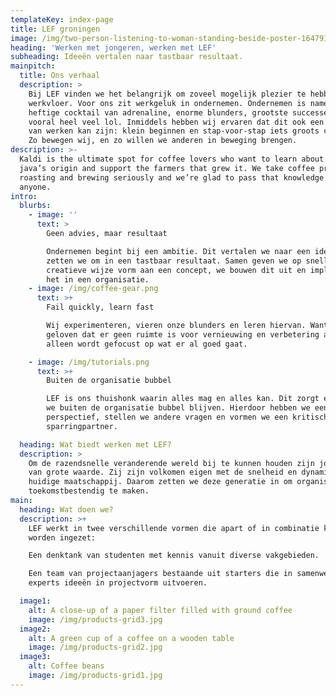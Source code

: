 ```yaml
---
templateKey: index-page
title: LEF groningen
image: /img/two-person-listening-to-woman-standing-beside-poster-1647919.jpg
heading: 'Werken met jongeren, werken met LEF'
subheading: Ideeën vertalen naar tastbaar resultaat.
mainpitch:
  title: Ons verhaal
  description: >
    Bij LEF vinden we het belangrijk om zoveel mogelijk plezier te hebben op de
    werkvloer. Voor ons zit werkgeluk in ondernemen. Ondernemen is namelijk een
    heftige cocktail van adrenaline, enorme blunders, grootste successen, maar
    vooral heel veel lol. Inmiddels hebben wij ervaren dat dit ook een manier
    van werken kan zijn: klein beginnen en stap-voor-stap iets groots creëren.
    Zo bewegen wij, en zo willen we anderen in beweging brengen.
description: >-
  Kaldi is the ultimate spot for coffee lovers who want to learn about their
  java’s origin and support the farmers that grew it. We take coffee production,
  roasting and brewing seriously and we’re glad to pass that knowledge to
  anyone.
intro:
  blurbs:
    - image: ''
      text: >
        Geen advies, maar resultaat

        Ondernemen begint bij een ambitie. Dit vertalen we naar een idee en
        zetten we om in een tastbaar resultaat. Samen geven we op snelle en
        creatieve wijze vorm aan een concept, we bouwen dit uit en implementeren
        het in een organisatie.
    - image: /img/coffee-gear.png
      text: >+
        Fail quickly, learn fast   

        Wij experimenteren, vieren onze blunders en leren hiervan. Want we
        geloven dat er geen ruimte is voor vernieuwing en verbetering als er
        alleen wordt gefocust op wat er al goed gaat. 

    - image: /img/tutorials.png
      text: >+
        Buiten de organisatie bubbel

        LEF is ons thuishonk waarin alles mag en alles kan. Dit zorgt ervoor dat
        we buiten de organisatie bubbel blijven. Hierdoor hebben we een ander
        perspectief, stellen we andere vragen en vormen we een kritische
        sparringpartner.

  heading: Wat biedt werken met LEF?
  description: >
    Om de razendsnelle veranderende wereld bij te kunnen houden zijn jongeren
    van grote waarde. Zij zijn volkomen eigen met de snelheid en dynamiek van de
    huidige maatschappij. Daarom zetten we deze generatie in om organisaties
    toekomstbestendig te maken.
main:
  heading: Wat doen we?
  description: >+
    LEF werkt in twee verschillende vormen die apart of in combinatie kunnen
    worden ingezet:

    Een denktank van studenten met kennis vanuit diverse vakgebieden.

    Een team van projectaanjagers bestaande uit starters die in samenwerking met
    experts ideeën in projectvorm uitvoeren.

  image1:
    alt: A close-up of a paper filter filled with ground coffee
    image: /img/products-grid3.jpg
  image2:
    alt: A green cup of a coffee on a wooden table
    image: /img/products-grid2.jpg
  image3:
    alt: Coffee beans
    image: /img/products-grid1.jpg
---
```


